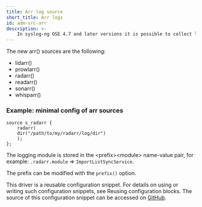 ```yaml
---
title: Arr log source
short_title: Arr logs
id: adm-src-arr
description: >-
    In syslog-ng OSE 4.7 and later versions it is possible to collect logs of the [Lidarr, Prowlarr, Radarr, Readarr, and Sonarr](https://github.com/Servarr/Wiki) (referred to as “*Arr” or “*Arrs”) applications.
---
```


The new arr() sources are the following:

* lidarr()
* prowlarr()
* radarr()
* readarr()
* sonarr()
* whisparr()

### Example: minimal config of arr sources

```config
source s_radarr {
    radarr(
    dir("/path/to/my/radarr/log/dir")
    );
};
```

The logging module is stored in the &lt;prefix&gt;&lt;module&gt; name-value pair, for example: `.radarr.module` => `ImportListSyncService`.

The prefix can be modified with the `prefix()` option.

This driver is a reusable configuration snippet. For details on using or writing such configuration snippets, see Reusing configuration blocks. The source of this configuration snippet can be accessed on [GitHub](https://github.com/syslog-ng/syslog-ng/blob/master/scl/arr/arr.conf).
